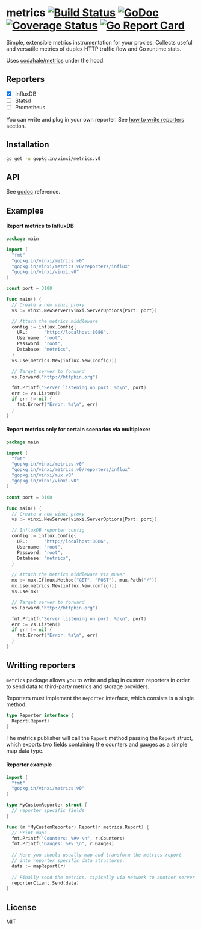 # metrics [![Build Status](https://travis-ci.org/vinxi/metrics.png)](https://travis-ci.org/vinxi/metrics) [![GoDoc](https://godoc.org/github.com/vinxi/metrics?status.svg)](https://godoc.org/github.com/vinxi/metrics) [![Coverage Status](https://coveralls.io/repos/github/vinxi/metrics/badge.svg?branch=master)](https://coveralls.io/github/vinxi/metrics?branch=master) [![Go Report Card](https://goreportcard.com/badge/github.com/vinxi/metrics)](https://goreportcard.com/report/github.com/vinxi/metrics)

Simple, extensible metrics instrumentation for your proxies. 
Collects useful and versatile metrics of duplex HTTP traffic flow and Go runtime stats.

Uses [codahale/metrics](https://github.com/codahale/metrics) under the hood.

## Reporters

- [x] InfluxDB
- [ ] Statsd
- [ ] Prometheus

You can write and plug in your own reporter. 
See [how to write reporters](#writting-reporters) section.

## Installation

```bash
go get -u gopkg.in/vinxi/metrics.v0
```

## API

See [godoc](https://godoc.org/github.com/vinxi/metrics) reference.

## Examples

#### Report metrics to InfluxDB

```go
package main

import (
  "fmt"
  "gopkg.in/vinxi/metrics.v0"
  "gopkg.in/vinxi/metrics.v0/reporters/influx"
  "gopkg.in/vinxi/vinxi.v0"
)

const port = 3100

func main() {
  // Create a new vinxi proxy
  vs := vinxi.NewServer(vinxi.ServerOptions{Port: port})

  // Attach the metrics middleware
  config := influx.Config{
    URL:      "http://localhost:8086",
    Username: "root",
    Password: "root",
    Database: "metrics",
  }
  vs.Use(metrics.New(influx.New(config)))

  // Target server to forward
  vs.Forward("http://httpbin.org")

  fmt.Printf("Server listening on port: %d\n", port)
  err := vs.Listen()
  if err != nil {
    fmt.Errorf("Error: %s\n", err)
  }
}
```

#### Report metrics only for certain scenarios via multiplexer

```go
package main

import (
  "fmt"
  "gopkg.in/vinxi/metrics.v0"
  "gopkg.in/vinxi/metrics.v0/reporters/influx"
  "gopkg.in/vinxi/mux.v0"
  "gopkg.in/vinxi/vinxi.v0"
)

const port = 3100

func main() {
  // Create a new vinxi proxy
  vs := vinxi.NewServer(vinxi.ServerOptions{Port: port})

  // InfluxDB reporter config
  config := influx.Config{
    URL:      "http://localhost:8086",
    Username: "root",
    Password: "root",
    Database: "metrics",
  }

  // Attach the metrics middleware via muxer
  mx := mux.If(mux.Method("GET", "POST"), mux.Path("/"))
  mx.Use(metrics.New(influx.New(config)))
  vs.Use(mx)

  // Target server to forward
  vs.Forward("http://httpbin.org")

  fmt.Printf("Server listening on port: %d\n", port)
  err := vs.Listen()
  if err != nil {
    fmt.Errorf("Error: %s\n", err)
  }
}
```

## Writting reporters

`metrics` package allows you to write and plug in custom reporters in order to send data to third-party
metrics and storage providers. 

Reporters must implement the `Reporter` interface, which consists is a single method:

```go
type Reporter interface {
  Report(Report)
}
```

The metrics publisher will call the `Report` method passing the `Report` struct, which exports 
two fields containing the counters and gauges as a simple map data type.

#### Reporter example

```go
import (
  "fmt"
  "gopkg.in/vinxi/metrics.v0"  
)

type MyCustomReporter struct {
  // reporter specific fields  
}

func (m *MyCustomReporter) Report(r metrics.Report) {
  // Print maps
  fmt.Printf("Counters: %#v \n", r.Counters)
  fmt.Printf("Gauges: %#v \n", r.Gauges)
  
  // Here you should usually map and transform the metrics report
  // into reporter specific data structures.
  data := mapReport(r)
    
  // Finally send the metrics, tipically via network to another server
  reporterClient.Send(data)
}
```

## License

MIT
